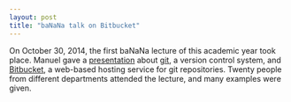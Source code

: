 ```yaml
---
layout: post
title: "baNaNa talk on Bitbucket"
---
```


On October 30, 2014, the first baNaNa lecture of this academic year took place.
Manuel gave a [presentation] about [git], a version control system, and
[Bitbucket], a web-based hosting service for git repositories.  Twenty people
from different departments attended the lecture, and many examples were given.

[git]: http://git-scm.com/
[Bitbucket]: https://bitbucket.org/
[presentation]: http://projectbanana.github.io/lecture/2014/10/30/Bitbucket.html
